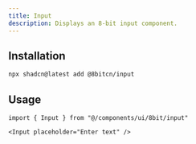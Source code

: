 ```yaml
---
title: Input
description: Displays an 8-bit input component.
---
```


## Installation

```bash
npx shadcn@latest add @8bitcn/input
```

## Usage

```tsx showLineNumbers
import { Input } from "@/components/ui/8bit/input"
```

```tsx showLineNumbers
<Input placeholder="Enter text" />
```
